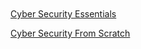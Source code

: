 <br/>
<br/>
<br/>
<br/>

[Cyber Security Essentials](cybersecurity_essentials)

[Cyber Security From Scratch](cybersecurity_from_scratch)
